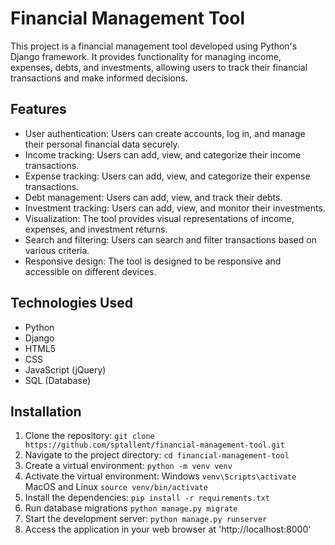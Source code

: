 # Financial Management Tool

This project is a financial management tool developed using Python's Django framework. It provides functionality for managing income, expenses, debts, and investments, allowing users to track their financial transactions and make informed decisions.

## Features

- User authentication: Users can create accounts, log in, and manage their personal financial data securely.
- Income tracking: Users can add, view, and categorize their income transactions.
- Expense tracking: Users can add, view, and categorize their expense transactions.
- Debt management: Users can add, view, and track their debts.
- Investment tracking: Users can add, view, and monitor their investments.
- Visualization: The tool provides visual representations of income, expenses, and investment returns.
- Search and filtering: Users can search and filter transactions based on various criteria.
- Responsive design: The tool is designed to be responsive and accessible on different devices.

## Technologies Used

- Python
- Django
- HTML5
- CSS
- JavaScript (jQuery)
- SQL (Database)

## Installation

1. Clone the repository: ```git clone https://github.com/sptallent/financial-management-tool.git```
2. Navigate to the project directory: ```cd financial-management-tool```
3. Create a virtual environment: ```python -m venv venv```
4. Activate the virtual environment: Windows ```venv\Scripts\activate ``` MacOS and Linux ```source venv/bin/activate```
5. Install the dependencies: ```pip install -r requirements.txt```
6. Run database migrations ```python manage.py migrate```
7. Start the development server: ```python manage.py runserver```
8. Access the application in your web browser at 'http://localhost:8000'
   
